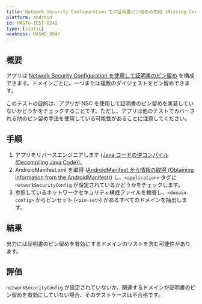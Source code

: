 ```yaml
---
title: Network Security Configuration での証明書ピン留めの欠如 (Missing Certificate Pinning in Network Security Configuration)
platform: android
id: MASTG-TEST-0242
type: [static]
weakness: MASWE-0047
---
```


## 概要

アプリは [Network Security Configuration を使用して証明書のピン留め]("../../../Document/0x05g-Testing-Network-Communication.md#pinning-via-network-security-configuration-api-24") を構成できます。ドメインごとに、一つまたは複数のダイジェストをピン留めできます。

このテストの目的は、アプリが NSC を使用して証明書のピン留めを実装していないかどうかをチェックすることです。ただし、アプリは他のテストでカバーされる他のピン留め手法を使用している可能性があることに注意してください。

## 手順

1. アプリをリバースエンジニアします ([Java コードの逆コンパイル (Decompiling Java Code)](../../../techniques/android/MASTG-TECH-0017.md))。
2. AndroidManifest.xml を取得 ([AndroidManifest から情報の取得 (Obtaining Information from the AndroidManifest)](../../../techniques/android/MASTG-TECH-0117.md)) し、`<application>` タグに `networkSecurityConfig` が設定されているかどうかをチェックします。
3. 参照しているネットワークセキュリティ構成ファイルを検査し、`<domain-config>` からピンセット (`<pin-set>`) があるすべてのドメインを抽出します。

## 結果

出力には証明書のピン留めを有効にするドメインのリストを含む可能性があります。

## 評価

`networkSecurityConfig` が設定されていないか、関連するドメインが証明書のピン留めを有効にしていない場合、そのテストケースは不合格です。
